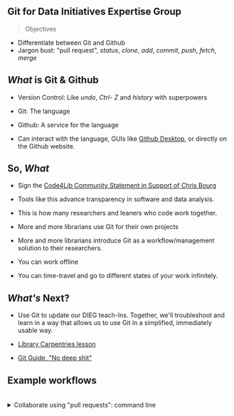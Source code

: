 ## Git for Data Initiatives Expertise Group

> Objectives
- Differentiate between Git and Github
- Jargon bust: "pull request",  _status_, _clone_, _add_, _commit_, _push_,  _fetch_, _merge_

## *What* is Git & Github

- Version Control: Like *undo*, *Ctrl- Z*  and *history* with superpowers

- Git: The language

- Github: A service for the language

- Can interact with the language, GUIs like [Github Desktop](https://desktop.github.com), or directly on the Github website.


## So, *What*


- Sign the [Code4Lib Community Statement in Support of Chris Bourg](http://www.arl.org/news/arl-news/4487-arl-denounces-harassment-of-chris-bourg-following-code4lib-keynote#.Wx17oVMvzOR)

- Tools like this advance transparency in software and data analysis.

- This is how many researchers and leaners who code work together.

- More and more librarians use Git for their own projects

- More and more librarians introduce Git as a workflow/management solution to their researchers.

- You can work offline

- You can time-travel and go to different states of your work infinitely.


## *What's* Next?

- Use Git to update our DIEG teach-Ins. Together, we'll troubleshoot and learn in a way that allows us to use Git in a simplified, immediately usable way.

- [Library Carpentries lesson](https://librarycarpentry.github.io/lc-git/)

- [Git Guide, "No deep shit"](http://rogerdudler.github.io/git-guide/)


## Example workflows

<br>


<details>

<summary> Collaborate using "pull requests": command line</summary>

<br>

- Sign up for [Github](https://github.com/join)

- Download [Git](https://git-scm.com/downloads)

- Go to our [DIEG Repo](https://github.com/wrathofquan/lib-dieg)

- Click on 'Fork' ![](../images/fork.png)
  - this will make a copy to your Github account


- Copy the https link from your forked repo ![ ](../images/https.png)

- Open terminal

- ```git clone https://github.com/wrathofquan/lib-dieg.git```
  - This takes your copy of the original and puts it on your computer to begin working.


-  Make some changes to the files.

- ```git status```

  - this is my most used command. tells me where i'm at! use this often. it's non-destructive and really useful.

- ```git add name_of_file_you've_changed ```

  - Tell git to track your change


- ```git commit -m "a quick descriptive message of what you did"```

  - Tell git you're serious about this change


- ```git push origin master```

  - Tell git to send your changes to **your** Copy


- Go to your **forked** copy and make a new pull request to the owner of the original

![](../images/pull.png)

- Review your changes and submit!

### **Activity: everyone add your name and a food you love to the '2018_06_05_git.md' file** ###

Josh <3 tacos

Cody <3 ice cream



<details>

<summary> Fetch, merge, pull...</summary>

- When you are working on your own cloned fork, others will be working on their own cloned forks too! If you attempt to push your own changes without being up to date with your colleague's changes then git will tell you something like this:

``` ! [rejected]        master -> master (fetch first)
error: failed to push some refs to 'https://github.com/wrathofquan/lib-dieg.git'
hint: Updates were rejected because the remote contains work that you do
hint: not have locally. This is usually caused by another repository pushing
hint: to the same ref. You may want to first integrate the remote changes
hint: (e.g., 'git pull ...') before pushing again.

```

- ```git fetch origin```

  -  will take the state of the original repo and bring it to yours

- ```git diff master origin/master```

  - show the differences

- ```git merge origin```

  - seal the deal and merge your work (git revert or reset can undo this if something bad happens here)


- add, commit, and push your changes!
